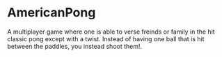 # AmericanPong
A multiplayer game where one is able to verse freinds or family in the hit classic pong except with a twist. Instead of having one ball that is hit between the paddles, you instead shoot them!.
